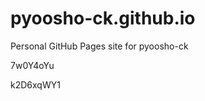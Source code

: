 # pyoosho-ck.github.io
Personal GitHub Pages site for pyoosho-ck






































































7w0Y4oYu

k2D6xqWY1

